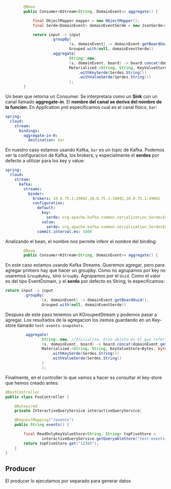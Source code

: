 ```java
		@Bean
		public Consumer<KStream<String, DomainEvent>> aggregate() {

			final ObjectMapper mapper = new ObjectMapper();
			final Serde<DomainEvent> domainEventSerde = new JsonSerde<>( DomainEvent.class, mapper );

			return input -> input
					.groupBy(
							(s, domainEvent) -> domainEvent.getBoardUuid(),
							Grouped.with(null, domainEventSerde))
					.aggregate(
							String::new,
							(s, domainEvent, board) -> board.concat(domainEvent.getEventType()),
							Materialized.<String, String, KeyValueStore<Bytes, byte[]>>as("test-events-snapshots")
								.withKeySerde(Serdes.String())
								.withValueSerde(Serdes.String())
							);
		}
```

Un bean que retorna un Consumer. Se interpretara como un __Sink__ con un canal llamado __aggregate-in__. El __nombre del canal se deriva del nombre
de la funcion__. En Application.yml especificamos cual es el canal fisico, `bar`:


```yml
spring:
  cloud:
    stream:
      bindings:
        aggregate-in-0:
          destination: bar
```

En nuestro caso estamos usando Kafka, `bar` es un topic de Kafka. Podemos ver la configuracion de Kafka, los brokers, y especialmente el __serdes__ por defecto a utilizar para los key y value:

```yml
spring:
  cloud:
    stream:
      kafka:
        streams:
          binder:
            brokers: 10.0.75.1:29092,10.0.75.1:39092,10.0.75.1:49092
            configuration:
              default:
                key:
                  serde: org.apache.kafka.common.serialization.Serdes$StringSerde
                value:
                  serde: org.apache.kafka.common.serialization.Serdes$StringSerde
              commit.interval.ms: 1000
```

Analizando el bean, el nombre nos permite inferir el nombre del binding:

```java
		@Bean
		public Consumer<KStream<String, DomainEvent>> aggregate() {
```

En este caso estamos usando Kafka Streams. Queremos agregar, pero para agregar primero hay que hacer un groupby. Como no agrupamos por key no usaremos `GroupByKey`, sino `GroupBy`. Agrupamos por el `Uuid`. Como el valor es del tipo EventDomain, y el __serde__ por defecto es String, lo especificamos:

```java
return input -> input
		.groupBy(
				(s, domainEvent) -> domainEvent.getBoardUuid(),
				Grouped.with(null, domainEventSerde))
```

Despues de este paso tenemos un KGroupedStream y podemos pasar a agregar. Los resultados de la agregacion los iremos guardando en un Key-store llamado `test-events-snapshots`.

```java				
		.aggregate(
				String::new, //Inicializa. Este objeto es el que referimos mas adelante como board
				(s, domainEvent, board) -> board.concat(domainEvent.getEventType()), //Agregacion. Tomamos (s, domainEvent) y lo agregamos en board
				Materialized.<String, String, KeyValueStore<Bytes, byte[]>>as("test-events-snapshots")
					.withKeySerde(Serdes.String())
					.withValueSerde(Serdes.String() 
				)
				);
```

Finalmente, en el controller lo que vamos a hacer es consultar el key-store que hemos creado antes:

```java
@RestController
public class FooController {

	@Autowired
	private InteractiveQueryService interactiveQueryService;

	@RequestMapping("/events")
	public String events() {

		final ReadOnlyKeyValueStore<String, String> topFiveStore =
				interactiveQueryService.getQueryableStore("test-events-snapshots", QueryableStoreTypes.<String, String>keyValueStore());
		return topFiveStore.get("12345");
	}
}
```

## Producer

El producer lo ejecutamos por separado para generar datos